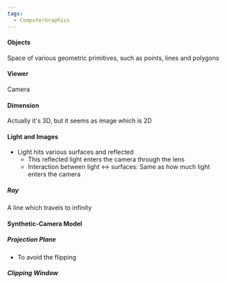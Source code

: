 ```yaml
---
tags:
  - ComputerGraphics
---
```

#### Objects
Space of various geometric primitives, such as points, lines and polygons

#### Viewer
Camera

#### Dimension
Actually it's 3D, but it seems as image which is 2D

#### Light and Images

- Light hits various surfaces and reflected
	- This reflected light enters the camera through the lens
	- Interaction between light <-> surfaces: Same as how much light enters the camera
##### Ray
A line which travels to infinity

#### Synthetic-Camera Model
##### Projection Plane
- To avoid the flipping

##### Clipping Window



